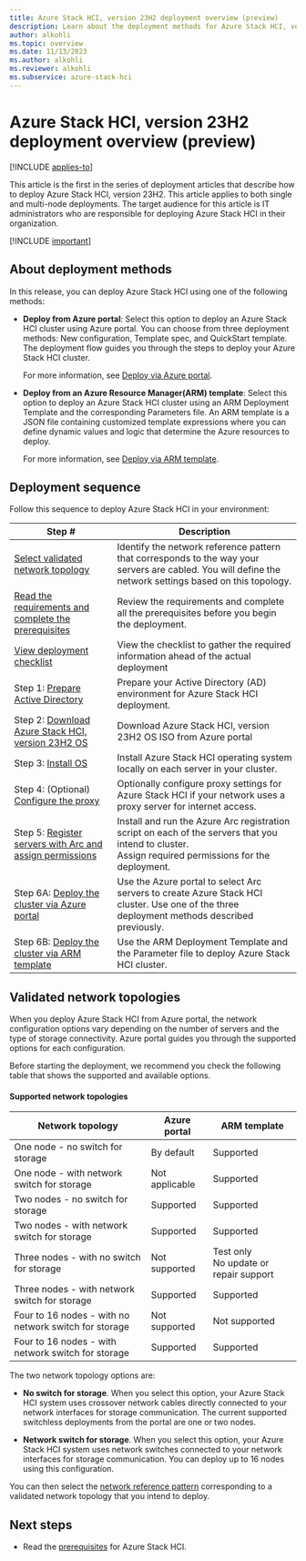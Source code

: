 ```yaml
---
title: Azure Stack HCI, version 23H2 deployment overview (preview)
description: Learn about the deployment methods for Azure Stack HCI, version 23H2 (preview).
author: alkohli
ms.topic: overview
ms.date: 11/13/2023
ms.author: alkohli
ms.reviewer: alkohli
ms.subservice: azure-stack-hci
---
```


# Azure Stack HCI, version 23H2 deployment overview (preview)

[!INCLUDE [applies-to](../../includes/hci-applies-to-23h2.md)]

This article is the first in the series of deployment articles that describe how to deploy Azure Stack HCI, version 23H2. This article applies to both single and multi-node deployments. The target audience for this article is IT administrators who are responsible for deploying Azure Stack HCI in their organization.

[!INCLUDE [important](../../includes/hci-preview.md)]

## About deployment methods

In this release, you can deploy Azure Stack HCI using one of the following methods:

- **Deploy from Azure portal**: Select this option to deploy an Azure Stack HCI cluster using Azure portal. You can choose from three deployment methods: New configuration, Template spec, and QuickStart template. The deployment flow guides you through the steps to deploy your Azure Stack HCI cluster.

    For more information, see [Deploy via Azure portal](deploy-via-portal.md).

- **Deploy from an Azure Resource Manager(ARM) template**: Select this option to deploy an Azure Stack HCI cluster using an ARM Deployment Template and the corresponding Parameters file. An ARM template is a JSON file containing customized template expressions where you can define dynamic values and logic that determine the Azure resources to deploy. 

    For more information, see [Deploy via ARM template](../index.yml).


## Deployment sequence

Follow this sequence to deploy Azure Stack HCI in your environment:


| Step #                                                       | Description                                                                              |
|--------------------------------------------------------------|------------------------------------------------------------------------------|
| [Select validated network topology](#validated-network-topologies)                            | Identify the network reference pattern that corresponds to the way your servers are cabled. You will define the network settings based on this topology.            |
| [Read the requirements and complete the prerequisites](./deployment-prerequisites.md)         | Review the requirements and complete all the prerequisites before you begin the deployment.            |
| [View deployment checklist](./deployment-checklist.md)                            | View the checklist to gather the required information ahead of the actual deployment                  |
| Step 1: [Prepare Active Directory](./deployment-prep-active-directory.md)                             | Prepare your Active Directory (AD) environment for Azure Stack HCI deployment.                      |
| Step 2: [Download Azure Stack HCI, version 23H2 OS](./download-azure-stack-hci-23h2-software.md)            | Download Azure Stack HCI, version 23H2 OS ISO from Azure portal                                       |
| Step 3: [Install OS](./deployment-install-os.md)                                         | Install Azure Stack HCI operating system locally on each server in your cluster.                      |
| Step 4: (Optional) [Configure the proxy](../manage/configure-proxy-settings.md)                       | Optionally configure proxy settings for Azure Stack HCI if your network uses a proxy server for internet access. |
| Step 5: [Register servers with Arc and assign permissions](./deployment-arc-register-server-permissions.md)     | Install and run the Azure Arc registration script on each of the servers that you intend to cluster.<br> Assign required permissions for the deployment.  |
| Step 6A: [Deploy the cluster via Azure portal](./deploy-via-portal.md)                  | Use the Azure portal to select Arc servers to create Azure Stack HCI cluster. Use one of the three deployment methods described previously.                       |
| Step 6B: [Deploy the cluster via ARM template](./../index.yml)                  | Use the ARM Deployment Template and the Parameter file to deploy Azure Stack HCI cluster.                         |


## Validated network topologies

When you deploy Azure Stack HCI from Azure portal, the network configuration options vary depending on the number of servers and the type of storage connectivity. Azure portal guides you through the supported options for each configuration.

Before starting the deployment, we recommend you check the following table that shows the supported and available options.

#### Supported network topologies

|Network topology|Azure portal|ARM template|
|---|---|---|
|One node - no switch for storage|By default|Supported|
|One node - with network switch for storage|Not applicable|Supported|
|Two nodes - no switch for storage|Supported|Supported|
|Two nodes - with network switch for storage|Supported|Supported|
|Three nodes - with no switch for storage|Not supported|Test only <br> No update or repair support|
|Three nodes - with network switch for storage|Supported|Supported|
|Four to 16 nodes - with no network switch for storage|Not supported|Not supported|
|Four to 16 nodes - with network switch for storage|Supported|Supported|

The two network topology options are:

- **No switch for storage**. When you select this option, your Azure Stack HCI system uses crossover network cables directly connected to your network interfaces for storage communication. The current supported switchless deployments from the portal are one or two nodes.

- **Network switch for storage**. When you select this option, your Azure Stack HCI system uses network switches connected to your network interfaces for storage communication. You can deploy up to 16 nodes using this configuration.

You can then select the [network reference pattern](../plan/choose-network-pattern.md) corresponding to a validated network topology that you intend to deploy.

## Next steps

- Read the [prerequisites](./deployment-prerequisites.md) for Azure Stack HCI.
